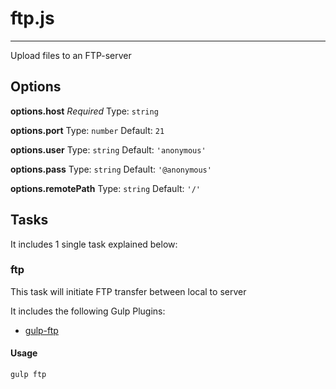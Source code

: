 # ftp.js
--------

Upload files to an FTP-server

## Options

**options.host**
*Required*
Type: `string`

**options.port**
Type: `number`
Default: `21`

**options.user**
Type: `string`
Default: `'anonymous'`

**options.pass**
Type: `string`
Default: `'@anonymous'`

**options.remotePath**
Type: `string`
Default: `'/'`

## Tasks

It includes 1 single task explained below:

### ftp

This task will initiate FTP transfer between local to server

It includes the following Gulp Plugins:

 - [gulp-ftp](https://www.npmjs.org/package/gulp-ftp)

#### Usage

`gulp ftp`